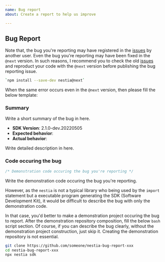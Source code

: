 ```yaml
---
name: Bug report
about: Create a report to help us improve

---
```


## Bug Report
Note that, the bug you're reporting may have registered in the [issues](https://github.com/samchon/nestia/search?type=issues) by another user. Even the bug you're reporting may have been fixed in the `@next` version. In such reasons, I recommend you to check the old [issues](https://github.com/samchon/nestia/search?type=issues) and reproduct your code with the `@next` version before publishing the bug reporting issue.

```bash
`npm install --save-dev nestia@next`
```

When the same error occurs even in the `@next` version, then please fill the below template:

### Summary
Write a short summary of the bug in here.

  - **SDK Version**: 2.1.0-dev.20220505
  - **Expected behavior**: 
  - **Actual behavior**: 

Write detailed description in here.



### Code occuring the bug
```typescript
/* Demonstration code occuring the bug you're reporting */
```

Write the demonstration code occuring the bug you're reporting.

However, as the `nestia` is not a typical library who being used by the `import` statement but a executable program generating the SDK (Software Development Kit), it would be difficult to describe the bug with only the demonstration code.

In that case, you'd better to make a demonstration project occuring the bug to report. After the demonstration repository composition, fill the below `bash` script section. Of course, if you can describe the bug clearly, without the demonstration project construction, just skip it. Creating the demonstration repository is not essential.

```bash
git clone https://github.com/someone/nestia-bug-report-xxx
cd nestia-bug-report-xxx
npx nestia sdk
```